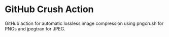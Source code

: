 # GitHub Crush Action

GitHub action for automatic lossless image compression using pngcrush for PNGs and jpegtran for JPEG.
